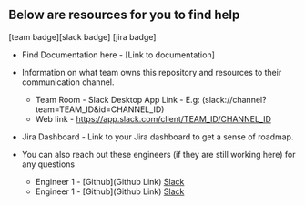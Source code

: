 ## Below are resources for you to find help

[team badge][slack badge] [jira badge]

- Find Documentation here - [Link to documentation]
- Information on what team owns this repository and resources to their communication channel.

  - Team Room - Slack Desktop App Link - E.g: (slack://channel?team=TEAM_ID&id=CHANNEL_ID)
  - Web link - https://app.slack.com/client/TEAM_ID/CHANNEL_ID

- Jira Dashboard - Link to your Jira dashboard to get a sense of roadmap.
- You can also reach out these engineers (if they are still working here) for any questions
  - Engineer 1 - [Github](Github Link) [Slack](https://app.slack.com/client/TEAM_ID/CHANNEL_ID)
  - Engineer 1 - [Github](Github Link) [Slack](https://app.slack.com/client/TEAM_ID/CHANNEL_ID)
